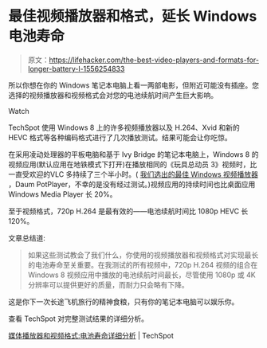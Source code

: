 # 最佳视频播放器和格式，延长 Windows 电池寿命

> 原文：<https://lifehacker.com/the-best-video-players-and-formats-for-longer-battery-l-1556254833>

所以你想在你的 Windows 笔记本电脑上看一两部电影，但附近可能没有插座。您选择的视频播放器和视频格式会对您的电池续航时间产生巨大影响。

Watch

TechSpot 使用 Windows 8 上的许多视频播放器以及 H.264、Xvid 和新的 HEVC 格式等各种编码格式进行了几次播放测试。结果可能会让你吃惊。

在采用凌动处理器的平板电脑和基于 Ivy Bridge 的笔记本电脑上，Windows 8 的视频应用(默认应用在地铁模式下打开)在播放相同的《玩具总动员 3》视频时，比一直受欢迎的VLC 多持续了三个半小时。( [我们选出的最佳 Windows 视频播放器](http://lifehacker.com/the-best-video-player-for-windows-5822672) ，Daum PotPlayer，不幸的是没有经过测试。)视频应用的持续时间也比桌面应用 Windows Media Player 长 20%。

至于视频格式，720p H.264 是最有效的——电池续航时间比 1080p HEVC 长 120%。

文章总结道:

> 如果这些测试教会了我们什么，你使用的视频播放器和视频格式对实现最长的电池寿命至关重要。在我测试的所有视频中，720p H.264 视频的组合在 Windows 8 视频应用中播放的电池续航时间最长，尽管使用 1080p 或 4K 分辨率可以提供更好的质量，而耐力只会略有下降。

这是你下一次长途飞机旅行的精神食粮，只有你的笔记本电脑可以娱乐你。

查看 TechSpot 对完整测试结果的详细分析。

[媒体播放器和视频格式:电池寿命详细分析](http://www.techspot.com/article/799-battery-life-analysis-video-playback/) | TechSpot